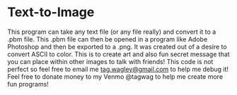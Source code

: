 # Text-to-Image
This program can take any text file (or any file really) and convert it to a .pbm file. 
This .pbm file can then be opened in a program like Adobe Photoshop and then be exported to a .png. 
It was created out of a desire to convert ASCII to color. 
This is to create art and also fun secret message that you can place within other images to talk with friends! 
This code is not perfect so feel free to email me tag.wagley@gmail.com to help me debug it! 
Feel free to donate money to my Venmo @tagwag to help me create more fun programs!
